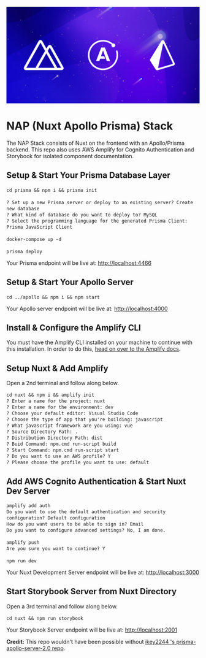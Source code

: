![NAP Stack](https://github.com/TheShadowSmith/nap-stack/blob/master/nap-stack-logo.png "NAP Stack")

# NAP (Nuxt Apollo Prisma) Stack

The NAP Stack consists of Nuxt on the frontend with an Apollo/Prisma backend. This repo also uses AWS Amplify for Cognito Authentication and Storybook for isolated component documentation.

## Setup & Start Your Prisma Database Layer

    cd prisma && npm i && prisma init

    ? Set up a new Prisma server or deploy to an existing server? Create new database
    ? What kind of database do you want to deploy to? MySQL
    ? Select the programming language for the generated Prisma Client: Prisma JavaScript Client

    docker-compose up -d

    prisma deploy

Your Prisma endpoint will be live at: [http://localhost:4466](http://localhost:4466)

## **Setup & Start Your Apollo Server**

    cd ../apollo && npm i && npm start

Your Apollo server endpoint will be live at: [http://localhost:4000](http://localhost:4466)

## Install & Configure the Amplify CLI

You must have the Amplify CLI installed on your machine to continue with this installation. In order to do this, [head on over to the Amplify docs](https://aws-amplify.github.io/docs/).

## Setup Nuxt & Add Amplify

Open a 2nd terminal and follow along below.

    cd nuxt && npm i && amplify init
    ? Enter a name for the project: nuxt
    ? Enter a name for the environment: dev
    ? Choose your default editor: Visual Studio Code
    ? Choose the type of app that you're building: javascript
    ? What javascript framework are you using: vue
    ? Source Directory Path: .
    ? Distribution Directory Path: dist
    ? Buid Command: npm.cmd run-script build
    ? Start Command: npm.cmd run-script start
    ? Do you want to use an AWS profile? Y
    ? Please choose the profile you want to use: default

## Add AWS Cognito Authentication & Start Nuxt Dev Server

    amplify add auth
    Do you want to use the default authentication and security configuration? Default configuration
    How do you want users to be able to sign in? Email
    Do you want to configure advanced settings? No, I am done.

    amplify push
    Are you sure you want to continue? Y

    npm run dev

Your Nuxt Development Server endpoint will be live at: [http://localhost:3000](http://localhost:3000)

## Start Storybook Server from Nuxt Directory

Open a 3rd terminal and follow along below.

    cd nuxt && npm run storybook

Your Storybook Server endpoint will be live at: [http://localhost:2001](http://localhost:2001)

**Credit:** This repo wouldn't have been possible without [ikey2244 's prisma-apollo-server-2.0 repo](https://github.com/ikey2244/prisma-apollo-server-2.0).
